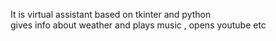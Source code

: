 It is virtual assistant based on tkinter and python  
gives info about weather and plays music , opens youtube etc

